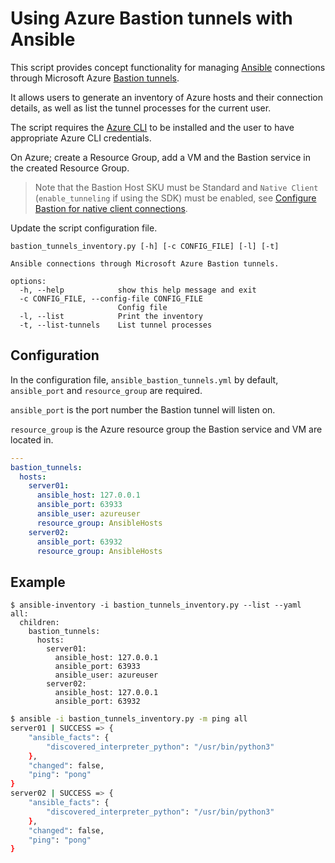 # Using Azure Bastion tunnels with Ansible

This script provides concept functionality for managing [Ansible](https://www.ansible.com/)
connections through Microsoft Azure [Bastion tunnels](https://learn.microsoft.com/en-us/azure/bastion/).

It allows users to generate an inventory of Azure hosts and their connection
details, as well as list the tunnel processes for the current user.

The script requires the [Azure CLI](https://learn.microsoft.com/en-us/cli/azure/)
to be installed and the user to have appropriate Azure CLI credentials.

On Azure; create a Resource Group, add a VM and the Bastion service in the
created Resource Group.

> Note that the Bastion Host SKU must be Standard and `Native Client`
> (`enable_tunneling` if using the SDK) must be enabled, see [Configure Bastion for native client connections](https://learn.microsoft.com/en-us/azure/bastion/native-client).

Update the script configuration file.

```
bastion_tunnels_inventory.py [-h] [-c CONFIG_FILE] [-l] [-t]

Ansible connections through Microsoft Azure Bastion tunnels.

options:
  -h, --help            show this help message and exit
  -c CONFIG_FILE, --config-file CONFIG_FILE
                        Config file
  -l, --list            Print the inventory
  -t, --list-tunnels    List tunnel processes
```

## Configuration

In the configuration file, `ansible_bastion_tunnels.yml` by default,
`ansible_port` and `resource_group` are required.

`ansible_port` is the port number the Bastion tunnel will listen on.

`resource_group` is the Azure resource group the Bastion service and
VM are located in.


```yaml
---
bastion_tunnels:
  hosts:
    server01:
      ansible_host: 127.0.0.1
      ansible_port: 63933
      ansible_user: azureuser
      resource_group: AnsibleHosts
    server02:
      ansible_port: 63932
      resource_group: AnsibleHosts
```

## Example

```
$ ansible-inventory -i bastion_tunnels_inventory.py --list --yaml
all:
  children:
    bastion_tunnels:
      hosts:
        server01:
          ansible_host: 127.0.0.1
          ansible_port: 63933
          ansible_user: azureuser
        server02:
          ansible_host: 127.0.0.1
          ansible_port: 63932
```

```sh
$ ansible -i bastion_tunnels_inventory.py -m ping all
server01 | SUCCESS => {
    "ansible_facts": {
        "discovered_interpreter_python": "/usr/bin/python3"
    },
    "changed": false,
    "ping": "pong"
}
server02 | SUCCESS => {
    "ansible_facts": {
        "discovered_interpreter_python": "/usr/bin/python3"
    },
    "changed": false,
    "ping": "pong"
}
```
